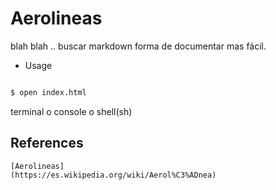 # Aerolineas

blah blah ..
 buscar markdown forma de documentar mas fácil.
- Usage

``` bash

$ open index.html

``` 
terminal o console o shell(sh)

## References

    [Aerolineas]
    (https://es.wikipedia.org/wiki/Aerol%C3%ADnea)
